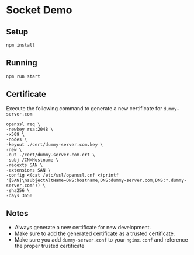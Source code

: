 # Socket Demo
## Setup 
`npm install`
## Running
`npm run start`

## Certificate 
Execute the following command to generate a new certificate for `dummy-server.com`
```
openssl req \
-newkey rsa:2048 \
-x509 \
-nodes \
-keyout ./cert/dummy-server.com.key \
-new \
-out ./cert/dummy-server.com.crt \
-subj /CN=Hostname \
-reqexts SAN \
-extensions SAN \
-config <(cat /etc/ssl/openssl.cnf <(printf '[SAN]\nsubjectAltName=DNS:hostname,DNS:dummy-server.com,DNS:*.dummy-server.com')) \
-sha256 \
-days 3650
```

## Notes
- Always generate a new certificate for new development. 
- Make sure to add the generated certificate as a trusted certificate.
- Make sure you add `dummy-server.conf` to your `nginx.conf` and reference the proper trusted certificate